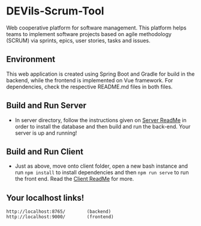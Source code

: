 # DEVils-Scrum-Tool
Web cooperative platform for software management. This platform helps teams to implement software projects based on
agile methodology (SCRUM) via sprints, epics, user stories, tasks and issues.

## Environment
This web application is created using Spring Boot and Gradle for build in the backend, while the frontend is implemented on Vue framework. For dependencies, check the respective README.md files in both files.

## Build and Run Server
- In server directory, follow the instructions given on [Server ReadMe](./server/README.md) in order to install
the database and then build and run the back-end. Your server is up and running!

## Build and Run Client
- Just as above, move onto client folder, open a new bash instance and run `npm install` to install dependencies and
then `npm run serve` to run the front end. Read the [Client ReadMe](./client/README.md) for more.


## Your localhost links!
	http://localhost:8765/        (backend)
	http://localhost:9000/        (frontend)
